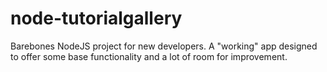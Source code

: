 # node-tutorialgallery
Barebones NodeJS project for new developers. A "working" app designed to offer some base functionality and a lot of room for improvement.
